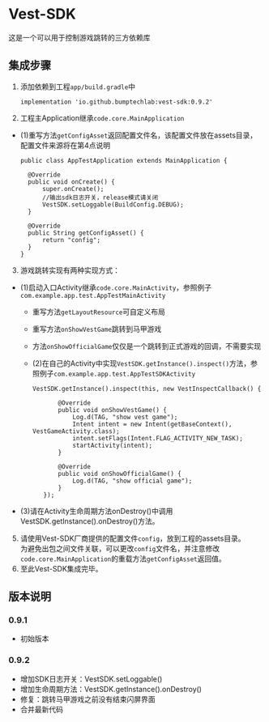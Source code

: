# Vest-SDK
这是一个可以用于控制游戏跳转的三方依赖库

## 集成步骤

1. 添加依赖到工程`app/build.gradle`中  
    ```
    implementation 'io.github.bumptechlab:vest-sdk:0.9.2'
    ```
2. 工程主Application继承`code.core.MainApplication`
- (1)重写方法`getConfigAsset`返回配置文件名，该配置文件放在assets目录，配置文件来源将在第4点说明
  ```
  public class AppTestApplication extends MainApplication {

    @Override
    public void onCreate() {
        super.onCreate();
        //输出sdk日志开关，release模式请关闭
        VestSDK.setLoggable(BuildConfig.DEBUG);
    }

    @Override
    public String getConfigAsset() {
        return "config";
    }
  }
  ```
3. 游戏跳转实现有两种实现方式：  
- (1)启动入口Activity继承`code.core.MainActivity`，参照例子`com.example.app.test.AppTestMainActivity`
  - 重写方法`getLayoutResource`可自定义布局  
  - 重写方法`onShowVestGame`跳转到马甲游戏  
  - 方法`onShowOfficialGame`仅仅是一个跳转到正式游戏的回调，不需要实现  

  - (2)在自己的Activity中实现`VestSDK.getInstance().inspect()`方法，参照例子`com.example.app.test.AppTestSDKActivity`  
    ```
    VestSDK.getInstance().inspect(this, new VestInspectCallback() {  
                     
           @Override  
           public void onShowVestGame() {  
               Log.d(TAG, "show vest game");
               Intent intent = new Intent(getBaseContext(), VestGameActivity.class);
               intent.setFlags(Intent.FLAG_ACTIVITY_NEW_TASK);
               startActivity(intent);  
           }  
    
           @Override  
           public void onShowOfficialGame() {  
               Log.d(TAG, "show official game");  
           }  
       });  
    ```
- (3)请在Activity生命周期方法onDestroy()中调用VestSDK.getInstance().onDestroy()方法。

5. 请使用Vest-SDK厂商提供的配置文件`config`，放到工程的assets目录。  
为避免出包之间文件关联，可以更改`config`文件名，并注意修改`code.core.MainApplication`的重载方法`getConfigAsset`返回值。
6. 至此Vest-SDK集成完毕。

## 版本说明
### 0.9.1
- 初始版本
### 0.9.2
- 增加SDK日志开关：VestSDK.setLoggable()
- 增加生命周期方法：VestSDK.getInstance().onDestroy()
- 修复：跳转马甲游戏之前没有结束闪屏界面
- 合并最新代码

